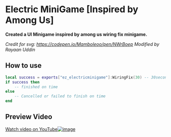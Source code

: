# Electric MiniGame [Inspired by Among Us]

**Created a UI Minigame inspired by among us wiring fix minigame.**

*Credit for svg: https://codepen.io/Mamboleoo/pen/NWrBoep*
*Modified by Rayaan Uddin*

## How to use

```lua
local success = exports["ez_electricminigame"]:WiringFix(30) -- 30seconds countdown
if success then
    -- finished on time
else
    -- Cancelled or failed to finish on time
end
```

## Preview Video
[Watch video on YouTube![image](https://github.com/user-attachments/assets/dbf8a72a-d0d7-4874-b816-93b88d332394)
](https://youtu.be/nk8iIre2qGc)

